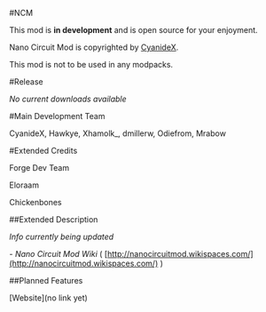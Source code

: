 #NCM

This mod is **in development** and is open source for your enjoyment.

Nano Circuit Mod is copyrighted by [CyanideX](https://github.com/CyanideX "CyanideX GitHub profile").

This mod is not to be used in any modpacks.

#Release

*No current downloads available*

#Main Development Team

CyanideX, Hawkye, Xhamolk_, dmillerw, Odiefrom, Mrabow

#Extended Credits

Forge Dev Team

Eloraam

Chickenbones

##Extended Description

*Info currently being updated*

\- *Nano Circuit Mod Wiki* ( [http://nanocircuitmod.wikispaces.com/](http://nanocircuitmod.wikispaces.com/) )

##Planned Features

[Website](no link yet)